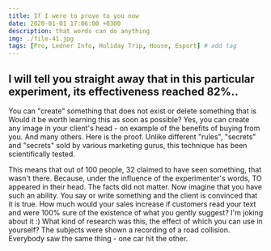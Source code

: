 ```yaml
---
title: If I were to prove to you now
date: 2020-01-01 17:06:00 +0300
description: that words can do anything
img: ./file-41.jpg
tags: [Pro, Ledner Info, Holiday Trip, House, Esport] # add tag
---
```


## I will tell you straight away that in this particular experiment, its effectiveness reached 82%..

You can "create" something that does not exist or delete something that is
Would it be worth learning this as soon as possible?
Yes, you can create any image in your client's head - on
example of the benefits of buying from you.
And many others.
Here is the proof.
Unlike different "rules", "secrets" and "secrets"
sold by various marketing gurus, this technique
has been scientifically tested.

This means that out of 100 people, 32 claimed to have seen something,
that wasn't there.
Because, under the influence of the experimenter's words, TO appeared in their
head.
The facts did not matter.
Now imagine that you have such an ability.
You say or write something and the client is convinced that it is true.
How much would your sales increase if customers read your
text and were 100% sure of the existence of what you gently suggest?
I'm joking about it :)
What kind of research was this, the effect of which you can use in
yourself?
The subjects were shown a recording of a road collision.
Everybody saw the same thing - one car hit the other.
